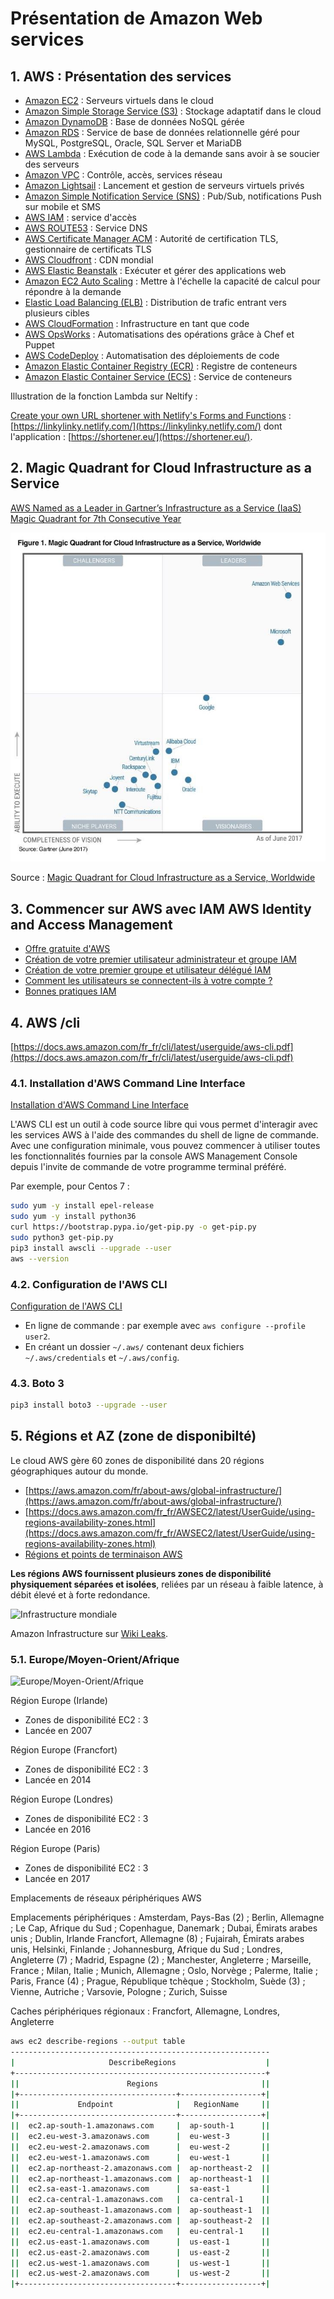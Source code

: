 # Présentation de Amazon Web services

<!-- toc -->

## 1. AWS : Présentation des services

* [Amazon EC2](https://aws.amazon.com/fr/ec2/) : Serveurs virtuels dans le cloud
* [Amazon Simple Storage Service (S3)](https://aws.amazon.com/fr/s3/) : Stockage adaptatif dans le cloud
* [Amazon DynamoDB](https://aws.amazon.com/fr/dynamodb/) : Base de données NoSQL gérée
* [Amazon RDS](https://aws.amazon.com/fr/rds/) : Service de base de données relationnelle géré pour MySQL, PostgreSQL, Oracle, SQL Server et MariaDB
* [AWS Lambda](https://aws.amazon.com/fr/lambda/?nc2=h_m1) : Exécution de code à la demande sans avoir à se soucier des serveurs
* [Amazon VPC](ttps://aws.amazon.com/fr/vpc/) : Contrôle, accès, services réseau
* [Amazon Lightsail](https://aws.amazon.com/fr/lightsail/) : Lancement et gestion de serveurs virtuels privés
* [Amazon Simple Notification Service (SNS)](https://aws.amazon.com/fr/ses/) : Pub/Sub, notifications Push sur mobile et SMS
* [AWS IAM](https://aws.amazon.com/fr/iam/) : service d'accès
* [AWS ROUTE53](https://aws.amazon.com/fr/route53/) : Service DNS
* [AWS Certificate Manager ACM](https://aws.amazon.com/fr/certificate-manager/) : Autorité de certification TLS, gestionnaire de certificats TLS
* [AWS Cloudfront](https://aws.amazon.com/fr/cloudfront/) : CDN mondial
* [AWS Elastic Beanstalk](https://aws.amazon.com/fr/elasticbeanstalk/) : Exécuter et gérer des applications web
* [Amazon EC2 Auto Scaling](https://aws.amazon.com/fr/ec2/autoscaling/) : Mettre à l'échelle la capacité de calcul pour répondre à la demande
* [Elastic Load Balancing (ELB)](https://aws.amazon.com/fr/elasticloadbalancing/) : Distribution de trafic entrant vers plusieurs cibles
* [AWS CloudFormation](https://aws.amazon.com/fr/cloudformation/) : Infrastructure en tant que code
* [AWS OpsWorks](https://aws.amazon.com/fr/opsworks/) : Automatisations des opérations grâce à Chef et Puppet
* [AWS CodeDeploy](https://aws.amazon.com/fr/codedeploy/?nc2=h_m1) : Automatisation des déploiements de code
* [Amazon Elastic Container Registry (ECR)](https://aws.amazon.com/fr/ecr/) : Registre de conteneurs
* [Amazon Elastic Container Service (ECS)](https://aws.amazon.com/fr/ecs/) : Service de conteneurs

Illustration de la fonction Lambda sur Neltify :

[Create your own URL shortener with Netlify's Forms and Functions](https://www.netlify.com/blog/2018/03/19/create-your-own-url-shortener-with-netlifys-forms-and-functions/) : [https://linkylinky.netlify.com/](https://linkylinky.netlify.com/) dont l'application : [https://shortener.eu/](https://shortener.eu/).

## 2. Magic Quadrant for Cloud Infrastructure as a Service

[AWS Named as a Leader in Gartner’s Infrastructure as a Service (IaaS) Magic Quadrant for 7th Consecutive Year](https://aws.amazon.com/fr/blogs/aws/aws-named-as-a-leader-in-gartners-infrastructure-as-a-service-iaas-magic-quadrant-for-7th-consecutive-year/)

![AWS Named as a Leader in Gartner’s Infrastructure as a Service (IaaS) Magic Quadrant for 7th Consecutive Year, 2017](/images/gartner_mq_iaas_2017_1.jpg)

Source : [Magic Quadrant for Cloud Infrastructure as a Service, Worldwide](https://www.gartner.com/doc/reprints?id=1-2G2O5FC&ct=150519&st=sb)

## 3. Commencer sur AWS avec IAM AWS Identity and Access Management

* [Offre gratuite d'AWS](https://aws.amazon.com/fr/free/)
* [Création de votre premier utilisateur administrateur et groupe IAM](https://docs.aws.amazon.com/fr_fr/IAM/latest/UserGuide/getting-started_create-admin-group.html)
* [Création de votre premier groupe et utilisateur délégué IAM](https://docs.aws.amazon.com/fr_fr/IAM/latest/UserGuide/getting-started_create-delegated-user.html)
* [Comment les utilisateurs se connectent-ils à votre compte ?](https://docs.aws.amazon.com/fr_fr/IAM/latest/UserGuide/getting-started_how-users-sign-in.html)
* [Bonnes pratiques IAM](https://docs.aws.amazon.com/fr_fr/IAM/latest/UserGuide/best-practices.html)

## 4. AWS /cli

[https://docs.aws.amazon.com/fr_fr/cli/latest/userguide/aws-cli.pdf](https://docs.aws.amazon.com/fr_fr/cli/latest/userguide/aws-cli.pdf)

### 4.1. Installation d'AWS Command Line Interface

[Installation d'AWS Command Line Interface](https://docs.aws.amazon.com/fr_fr/cli/latest/userguide/cli-chap-welcome.html)

L'AWS CLI est un outil à code source libre qui vous permet d'interagir avec les services AWS à l'aide des commandes du shell de ligne de commande. Avec une configuration minimale, vous pouvez commencer à utiliser toutes les fonctionnalités fournies par la console AWS Management Console depuis l'invite de commande de votre programme terminal préféré.

Par exemple, pour Centos 7 :

```bash
sudo yum -y install epel-release
sudo yum -y install python36
curl https://bootstrap.pypa.io/get-pip.py -o get-pip.py
sudo python3 get-pip.py
pip3 install awscli --upgrade --user
aws --version

```

### 4.2. Configuration de l'AWS CLI

[Configuration de l'AWS CLI](https://docs.aws.amazon.com/fr_fr/cli/latest/userguide/cli-chap-configure.html)

* En ligne de commande : par exemple avec `aws configure --profile user2`.
* En créant un dossier `~/.aws/` contenant deux fichiers `~/.aws/credentials` et `~/.aws/config`.

### 4.3. Boto 3

```bash
pip3 install boto3 --upgrade --user
```

## 5. Régions et AZ (zone de disponibilté)

Le cloud AWS gère 60 zones de disponibilité dans 20 régions géographiques autour du monde.

* [https://aws.amazon.com/fr/about-aws/global-infrastructure/](https://aws.amazon.com/fr/about-aws/global-infrastructure/)
* [https://docs.aws.amazon.com/fr_fr/AWSEC2/latest/UserGuide/using-regions-availability-zones.html](https://docs.aws.amazon.com/fr_fr/AWSEC2/latest/UserGuide/using-regions-availability-zones.html)
* [Régions et points de terminaison AWS](https://docs.aws.amazon.com/fr_fr/general/latest/gr/rande.html)

**Les régions AWS fournissent plusieurs zones de disponibilité physiquement séparées et isolées**, reliées par un réseau à faible latence, à débit élevé et à forte redondance.

![Infrastructure mondiale](https://d1.awsstatic.com/about-aws/regions/global-infra_3.30.18.b559f46825615c1ae40f319d0c4d9139fea9c492.png)

Amazon Infrastructure sur [Wiki Leaks](https://wikileaks.org/amazon-atlas/).

### 5.1. Europe/Moyen-Orient/Afrique

![Europe/Moyen-Orient/Afrique](https://d1.awsstatic.com/global-infrastructure/maps/EMEA-UAE1000X1000.4c5421ef5ef22a2598d0e05da52996934e36fbb4.png)

Région Europe (Irlande)

* Zones de disponibilité EC2 : 3
* Lancée en 2007

Région Europe (Francfort)

* Zones de disponibilité EC2 : 3
* Lancée en 2014

Région Europe (Londres)

* Zones de disponibilité EC2 : 3
* Lancée en 2016

Région Europe (Paris)

* Zones de disponibilité EC2 : 3
* Lancée en 2017

Emplacements de réseaux périphériques AWS

Emplacements périphériques : Amsterdam, Pays-Bas (2) ; Berlin, Allemagne ; Le Cap, Afrique du Sud ; Copenhague, Danemark ; Dubai, Émirats arabes unis ; Dublin, Irlande Francfort, Allemagne (8) ; Fujairah, Émirats arabes unis, Helsinki, Finlande ; Johannesburg, Afrique du Sud ; Londres, Angleterre (7) ; Madrid, Espagne (2) ; Manchester, Angleterre ; Marseille, France ; Milan, Italie ; Munich, Allemagne ; Oslo, Norvège ; Palerme, Italie ; Paris, France (4) ; Prague, République tchèque ; Stockholm, Suède (3) ; Vienne, Autriche ; Varsovie, Pologne ; Zurich, Suisse

Caches périphériques régionaux : Francfort, Allemagne, Londres, Angleterre

```bash
aws ec2 describe-regions --output table
----------------------------------------------------------
|                     DescribeRegions                    |
+--------------------------------------------------------+
||                        Regions                       ||
|+-----------------------------------+------------------+|
||             Endpoint              |   RegionName     ||
|+-----------------------------------+------------------+|
||  ec2.ap-south-1.amazonaws.com     |  ap-south-1      ||
||  ec2.eu-west-3.amazonaws.com      |  eu-west-3       ||
||  ec2.eu-west-2.amazonaws.com      |  eu-west-2       ||
||  ec2.eu-west-1.amazonaws.com      |  eu-west-1       ||
||  ec2.ap-northeast-2.amazonaws.com |  ap-northeast-2  ||
||  ec2.ap-northeast-1.amazonaws.com |  ap-northeast-1  ||
||  ec2.sa-east-1.amazonaws.com      |  sa-east-1       ||
||  ec2.ca-central-1.amazonaws.com   |  ca-central-1    ||
||  ec2.ap-southeast-1.amazonaws.com |  ap-southeast-1  ||
||  ec2.ap-southeast-2.amazonaws.com |  ap-southeast-2  ||
||  ec2.eu-central-1.amazonaws.com   |  eu-central-1    ||
||  ec2.us-east-1.amazonaws.com      |  us-east-1       ||
||  ec2.us-east-2.amazonaws.com      |  us-east-2       ||
||  ec2.us-west-1.amazonaws.com      |  us-west-1       ||
||  ec2.us-west-2.amazonaws.com      |  us-west-2       ||
|+-----------------------------------+------------------+|

```
